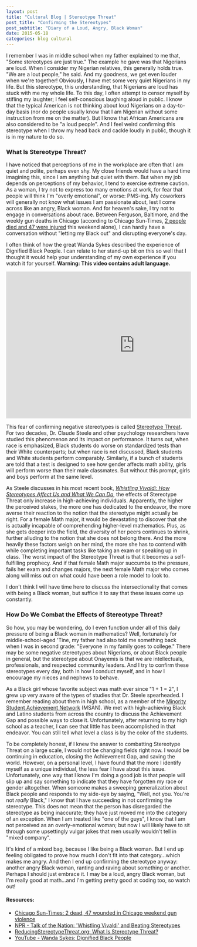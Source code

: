 ```yaml
---
layout: post
title: "Cultural Blog | Stereotype Threat"
post_title: "Confirming the Stereotypes"
post_subtitle: "Diary of a Loud, Angry, Black Woman"
date: 2015-05-18
categories: blog cultural
---
```


I remember I was in middle school when my father explained to me that, "Some stereotypes are just true." The example he gave was that Nigerians are loud. When I consider my Nigerian relatives, this generally holds true. "We are a lout people," he said. And my goodness, we get even louder when we're together! Obviously, I have met some very quiet Nigerians in my life. But this stereotype, this understanding, that Nigerians are loud has stuck with me my whole life. To this day, I often attempt to censor myself by stifling my laughter; I feel self-conscious laughing aloud in public. I know that the typical American is not thinking about loud Nigerians on a day-to-day basis (nor do people usually know that I am Nigerian without some instruction from me on the matter). But I know that African Americans are also considered to be "a loud people". And I feel weird confirming this stereotype when I throw my head back and cackle loudly in public, though it is in my nature to do so.

<h3>What Is Stereotype Threat?</h3>

I have noticed that perceptions of me in the workplace are often that I am quiet and polite, perhaps even shy. My close friends would have a hard time imagining this, since I am anything but quiet with them. But when my job depends on perceptions of my behavior, I tend to exercise extreme caution. As a woman, I try not to express too many emotions at work, for fear that people will think I'm "overly emotional", or worse: PMS-ing. My coworkers will generally not know what issues I am passionate about, lest I come across like an angry, Black woman. And for heaven's sake, I try not to engage in conversations about race. Between Ferguson, Baltimore, and the weekly gun deaths in Chicago (according to Chicago Sun-Times, <a target="_blank" href="http://chicago.suntimes.com/crime/7/71/615044/2-dead-47-wounded-chicago-weekend-gun-violence">2 people died and 47 were injured</a> this weekend alone), I can hardly have a conversation without "letting my Black out" and disrupting everyone's day.

I often think of how the great Wanda Sykes described the experience of Dignified Black People. I can relate to her stand-up bit on this so well that I thought it would help your understanding of my own experience if you watch it for yourself. <b>Warning: This video contains adult language.</b>
  <pre><iframe width="700" height="400" src="https://www.youtube.com/embed/tls6qgQ90Bc" frameborder="0" allow="accelerometer; autoplay; encrypted-media; gyroscope; picture-in-picture" allowfullscreen></iframe></pre>

This fear of confirming negative stereotypes is called <a target="_blank" href="http://www.reducingstereotypethreat.org/definition.html">Stereotype Threat</a>. For two decades, Dr. Claude Steele and other psychology researchers have studied this phenomenon and its impact on performance. It turns out, when race is emphasized, Black students do worse on standardized tests than their White counterparts; but when race is not discussed, Black students and White students perform comparably. Similarly, if a bunch of students are told that a test is designed to see how gender affects math ability, girls will perform worse than their male classmates. But without this prompt, girls and boys perform at the same level.

As Steele discusses in his most recent book, <a target="_blank" href="http://www.amazon.com/Whistling-Vivaldi-Stereotypes-Affect-Issues/dp/0393339726"><i>Whistling Vivaldi: How Stereotypes Affect Us and What We Can Do</i></a>, the effects of Stereotype Threat only increase in high-achieving individuals. Apparently, the higher the perceived stakes, the more one has dedicated to the endeavor, the more averse their reaction to the notion that the stereotype might actually be right. For a female Math major, it would be devastating to discover that she is actually incapable of comprehending higher-level mathematics. Plus, as she gets deeper into the field, the diversity of her peers continues to shrink, further alluding to the notion that she does not belong there. And the more heavily these factors weigh on her mind, the more she has to contend with while completing important tasks like taking an exam or speaking up in class. The worst impact of the Stereotype Threat is that it becomes a self-fulfilling prophecy. And if that female Math major succumbs to the pressure, fails her exam and changes majors, the next female Math major who comes along will miss out on what could have been a role model to look to.

I don't think I will have time here to discuss the intersectionality that comes with being a Black woman, but suffice it to say that these issues come up constantly.

<h3>How Do We Combat the Effects of Stereotype Threat?</h3>

So how, you may be wondering, do I even function under all of this daily pressure of being a Black woman in mathematics? Well, fortunately for middle-school-aged 'Tine, my father had also told me something back when I was in second grade: "Everyone in my family goes to college." There may be some negative stereotypes about Nigerians, or about Black people in general, but the stereotype about Onayemis is that we are intellectuals, professionals, and respected community leaders. And I try to confirm these stereotypes every day, both in how I conduct myself, and in how I encourage my nieces and nephews to behave.

As a Black girl whose favorite subject was math ever since "1 + 1 = 2", I grew up very aware of the types of studies that Dr. Steele spearheaded. I remember reading about them in high school, as a member of the <a target="_blank" href="http://msan.wceruw.org/">Minority Student Achievement Network</a> (MSAN). We met with high-achieving Black and Latino students from across the country to discuss the Achievement Gap and possible ways to close it. Unfortunately, after returning to my high school as a teacher, I can see that little has been accomplished in that endeavor. You can still tell what level a class is by the color of the students.

To be completely honest, if I knew the answer to combatting Stereotype Threat on a large scale, I would not be changing fields right now. I would be continuing in education, closing the Achievement Gap, and saving the world. However, on a personal level, I have found that the more I identify myself as a unique individual, the less fear I have about this issue. Unfortunately, one way that I know I'm doing a good job is that people will slip up and say something to indicate that they have forgotten my race or gender altogether. When someone makes a sweeping generalization about Black people and responds to my side-eye by saying, "Well, not you. You're not <i>really</i> Black," I know that I have succeeding in not confirming the stereotype. This does not mean that the person has disregarded the stereotype as being inaccurate; they have just moved me into the category of an exception. When I am treated like "one of the guys", I know that I am not perceived as an overly-emotional woman; but now I will likely have to sit through some upsettingly vulgar jokes that men usually wouldn't tell in "mixed company".

It's kind of a mixed bag, because I like being a Black woman. But I end up feeling obligated to prove how much I don't fit into that category...which makes me angry. And then I end up confirming the stereotype anyway: another angry Black woman, ranting and raving about something or another. Perhaps I should just embrace it. I may be a loud, angry Black woman, but I'm really good at math...and I'm getting pretty good at coding too, so watch out!

<h4>Resources:</h4>
<ul>
  <li><a target="_blank" href="http://chicago.suntimes.com/crime/7/71/615044/2-dead-47-wounded-chicago-weekend-gun-violence">Chicago Sun-Times: 2 dead, 47 wounded in Chicago weekend gun violence</a></li>
  <li><a target="_blank" href="http://www.npr.org/templates/story/story.php?storyId=125859207">NPR - Talk of the Nation: 'Whistling Vivaldi' and Beating Stereotypes</a></li>
  <li><a target="_blank" href="http://www.reducingstereotypethreat.org/definition.html">ReducingStereotypeThreat.org: What Is Stereotype Threat?</a></li>
  <li><a target="_blank" href="https://www.youtube.com/watch?v=tls6qgQ90Bc">YouTube - Wanda Sykes: Dignified Black People</a></li>
</ul>
